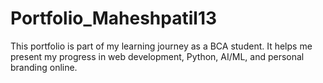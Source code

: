 # Portfolio_Maheshpatil13
This portfolio is part of my learning journey as a BCA student. It helps me present my progress in web development, Python, AI/ML, and personal branding online.
